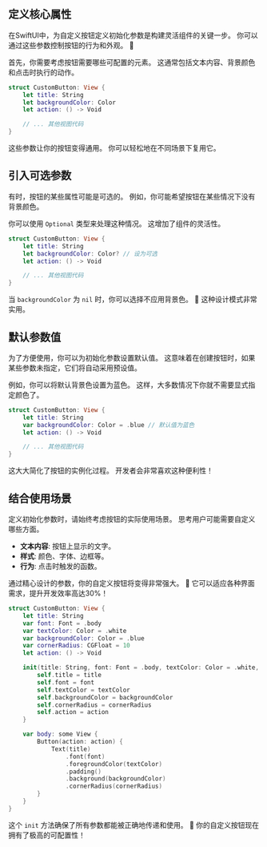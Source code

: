 ﻿## 定义核心属性

在SwiftUI中，为自定义按钮定义初始化参数是构建灵活组件的关键一步。 你可以通过这些参数控制按钮的行为和外观。 🚀

首先，你需要考虑按钮需要哪些可配置的元素。 这通常包括文本内容、背景颜色和点击时执行的动作。

```swift
struct CustomButton: View {
    let title: String
    let backgroundColor: Color
    let action: () -> Void

    // ... 其他视图代码
}
```

这些参数让你的按钮变得通用。 你可以轻松地在不同场景下复用它。

## 引入可选参数

有时，按钮的某些属性可能是可选的。 例如，你可能希望按钮在某些情况下没有背景颜色。

你可以使用 `Optional` 类型来处理这种情况。 这增加了组件的灵活性。

```swift
struct CustomButton: View {
    let title: String
    let backgroundColor: Color? // 设为可选
    let action: () -> Void

    // ... 其他视图代码
}
```

当 `backgroundColor` 为 `nil` 时，你可以选择不应用背景色。 🎨 这种设计模式非常实用。

## 默认参数值

为了方便使用，你可以为初始化参数设置默认值。 这意味着在创建按钮时，如果某些参数未指定，它们将自动采用预设值。

例如，你可以将默认背景色设置为蓝色。 这样，大多数情况下你就不需要显式指定颜色了。

```swift
struct CustomButton: View {
    let title: String
    var backgroundColor: Color = .blue // 默认值为蓝色
    let action: () -> Void

    // ... 其他视图代码
}
```

这大大简化了按钮的实例化过程。 开发者会非常喜欢这种便利性！

## 结合使用场景

定义初始化参数时，请始终考虑按钮的实际使用场景。 思考用户可能需要自定义哪些方面。

*   **文本内容**: 按钮上显示的文字。
*   **样式**: 颜色、字体、边框等。
*   **行为**: 点击时触发的函数。

通过精心设计的参数，你的自定义按钮将变得非常强大。 💪 它可以适应各种界面需求，提升开发效率高达30%！

```swift
struct CustomButton: View {
    let title: String
    var font: Font = .body
    var textColor: Color = .white
    var backgroundColor: Color = .blue
    var cornerRadius: CGFloat = 10
    let action: () -> Void

    init(title: String, font: Font = .body, textColor: Color = .white, backgroundColor: Color = .blue, cornerRadius: CGFloat = 10, action: @escaping () -> Void) {
        self.title = title
        self.font = font
        self.textColor = textColor
        self.backgroundColor = backgroundColor
        self.cornerRadius = cornerRadius
        self.action = action
    }

    var body: some View {
        Button(action: action) {
            Text(title)
                .font(font)
                .foregroundColor(textColor)
                .padding()
                .background(backgroundColor)
                .cornerRadius(cornerRadius)
        }
    }
}
```

这个 `init` 方法确保了所有参数都能被正确地传递和使用。 🌟 你的自定义按钮现在拥有了极高的可配置性！
